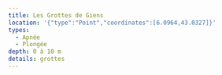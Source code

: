 ```yaml
---
title: Les Grottes de Giens
location: '{"type":"Point","coordinates":[6.0964,43.0327]}'
types:
  - Apnée
  - Plongée
depth: 0 à 10 m
details: grottes
---
```


